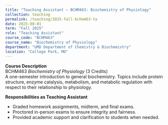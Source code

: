 ```yaml
---
title: "Teaching Assistant — BCHM463: Biochemistry of Physiology"
collection: teaching
permalink: /teaching/2025-fall-bchm463-ta
date: 2025-08-01
term: "Fall 2025"
role: "Teaching Assistant"
course_code: "BCHM463"
course_name: "Biochemistry of Physiology"
department: "UMD Department of Chemistry & Biochemistry"
location: "College Park, MD"
---
```


**Course Description**  
BCHM463 *Biochemistry of Physiology* (3 Credits)  
A one-semester introduction to general biochemistry. Topics include protein structure, enzyme catalysis, metabolism, and metabolic regulation with respect to their relationship to physiology.  

**Responsibilities as Teaching Assistant**  
- Graded homework assignments, midterm, and final exams.  
- Proctored in-person exams to ensure integrity and fairness.  
- Provided academic support and clarification to students when needed.  
